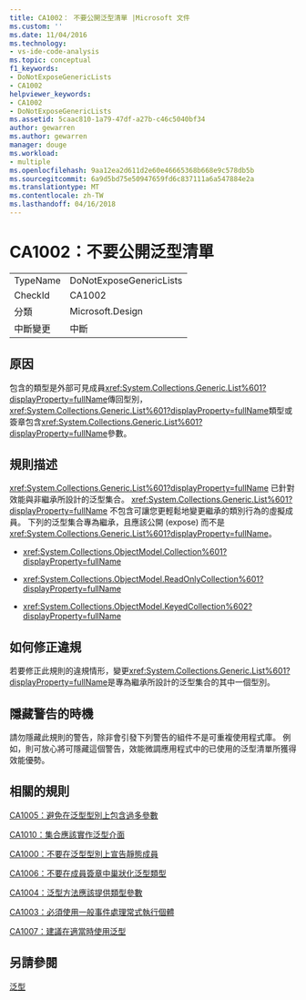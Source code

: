```yaml
---
title: CA1002： 不要公開泛型清單 |Microsoft 文件
ms.custom: ''
ms.date: 11/04/2016
ms.technology:
- vs-ide-code-analysis
ms.topic: conceptual
f1_keywords:
- DoNotExposeGenericLists
- CA1002
helpviewer_keywords:
- CA1002
- DoNotExposeGenericLists
ms.assetid: 5caac810-1a79-47df-a27b-c46c5040bf34
author: gewarren
ms.author: gewarren
manager: douge
ms.workload:
- multiple
ms.openlocfilehash: 9aa12ea2d611d2e60e46665368b668e9c578db5b
ms.sourcegitcommit: 6a9d5bd75e50947659fd6c837111a6a547884e2a
ms.translationtype: MT
ms.contentlocale: zh-TW
ms.lasthandoff: 04/16/2018
---
```

# <a name="ca1002-do-not-expose-generic-lists"></a>CA1002：不要公開泛型清單
|||  
|-|-|  
|TypeName|DoNotExposeGenericLists|  
|CheckId|CA1002|  
|分類|Microsoft.Design|  
|中斷變更|中斷|  
  
## <a name="cause"></a>原因  
 包含的類型是外部可見成員<xref:System.Collections.Generic.List%601?displayProperty=fullName>傳回型別，<xref:System.Collections.Generic.List%601?displayProperty=fullName>類型或簽章包含<xref:System.Collections.Generic.List%601?displayProperty=fullName>參數。  
  
## <a name="rule-description"></a>規則描述  
 <xref:System.Collections.Generic.List%601?displayProperty=fullName> 已針對效能與非繼承所設計的泛型集合。 <xref:System.Collections.Generic.List%601?displayProperty=fullName> 不包含可讓您更輕鬆地變更繼承的類別行為的虛擬成員。 下列的泛型集合專為繼承，且應該公開 (expose) 而不是<xref:System.Collections.Generic.List%601?displayProperty=fullName>。  
  
-   <xref:System.Collections.ObjectModel.Collection%601?displayProperty=fullName>  
  
-   <xref:System.Collections.ObjectModel.ReadOnlyCollection%601?displayProperty=fullName>  
  
-   <xref:System.Collections.ObjectModel.KeyedCollection%602?displayProperty=fullName>  
  
## <a name="how-to-fix-violations"></a>如何修正違規  
 若要修正此規則的違規情形，變更<xref:System.Collections.Generic.List%601?displayProperty=fullName>是專為繼承所設計的泛型集合的其中一個型別。  
  
## <a name="when-to-suppress-warnings"></a>隱藏警告的時機  
 請勿隱藏此規則的警告，除非會引發下列警告的組件不是可重複使用程式庫。 例如，則可放心將可隱藏這個警告，效能微調應用程式中的已使用的泛型清單所獲得效能優勢。  
  
## <a name="related-rules"></a>相關的規則  
 [CA1005：避免在泛型型別上包含過多參數](../code-quality/ca1005-avoid-excessive-parameters-on-generic-types.md)  
  
 [CA1010：集合應該實作泛型介面](../code-quality/ca1010-collections-should-implement-generic-interface.md)  
  
 [CA1000：不要在泛型型別上宣告靜態成員](../code-quality/ca1000-do-not-declare-static-members-on-generic-types.md)  
  
 [CA1006：不要在成員簽章中巢狀化泛型類型](../code-quality/ca1006-do-not-nest-generic-types-in-member-signatures.md)  
  
 [CA1004：泛型方法應該提供類型參數](../code-quality/ca1004-generic-methods-should-provide-type-parameter.md)  
  
 [CA1003：必須使用一般事件處理常式執行個體](../code-quality/ca1003-use-generic-event-handler-instances.md)  
  
 [CA1007：建議在適當時使用泛型](../code-quality/ca1007-use-generics-where-appropriate.md)  
  
## <a name="see-also"></a>另請參閱  
 [泛型](/dotnet/csharp/programming-guide/generics/index)